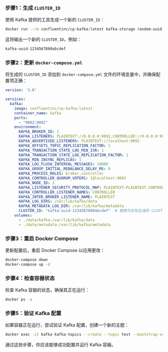 ### 步骤1：生成 `CLUSTER_ID`

使用 Kafka 提供的工具生成一个新的 `CLUSTER_ID`：

```sh
docker run --rm confluentinc/cp-kafka:latest kafka-storage random-uuid
```

这将输出一个新的 `CLUSTER_ID`，例如：

```sh
kafka-uuid-1234567890abcdef
```

### 步骤2：更新 `docker-compose.yml`

将生成的 `CLUSTER_ID` 添加到 `docker-compose.yml` 文件的环境变量中，并确保配置项正确：

```yaml
version: '3.8'

services:
  kafka:
    image: confluentinc/cp-kafka:latest
    container_name: kafka
    ports:
      - "9092:9092"
    environment:
      KAFKA_BROKER_ID: 1
      KAFKA_LISTENERS: PLAINTEXT://0.0.0.0:9092,CONTROLLER://0.0.0.0:9093
      KAFKA_ADVERTISED_LISTENERS: PLAINTEXT://localhost:9092
      KAFKA_OFFSETS_TOPIC_REPLICATION_FACTOR: 1
      KAFKA_TRANSACTION_STATE_LOG_MIN_ISR: 1
      KAFKA_TRANSACTION_STATE_LOG_REPLICATION_FACTOR: 1
      KAFKA_MIN_INSYNC_REPLICAS: 1
      KAFKA_LOG_FLUSH_INTERVAL_MESSAGES: 10000
      KAFKA_GROUP_INITIAL_REBALANCE_DELAY_MS: 0
      KAFKA_PROCESS_ROLES: broker,controller
      KAFKA_CONTROLLER_QUORUM_VOTERS: 1@localhost:9093
      KAFKA_NODE_ID: 1
      KAFKA_LISTENER_SECURITY_PROTOCOL_MAP: PLAINTEXT:PLAINTEXT,CONTROLLER:PLAINTEXT
      KAFKA_CONTROLLER_LISTENER_NAMES: CONTROLLER
      KAFKA_INTER_BROKER_LISTENER_NAME: PLAINTEXT
      KAFKA_LOG_DIRS: /var/lib/kafka/data
      KAFKA_METADATA_LOG_DIR: /var/lib/kafka/metadata
      CLUSTER_ID: "kafka-uuid-1234567890abcdef"  # 替换为实际生成的 CLUSTER_ID
    volumes:
      - ./data/kafka:/var/lib/kafka/data
      - ./data/metadata:/var/lib/kafka/metadata
```

### 步骤3：重启 Docker Compose

更新配置后，重启 Docker Compose 以应用更改：

```sh
docker-compose down
docker-compose up -d
```

### 步骤4：检查容器状态

检查 Kafka 容器的状态，确保其正在运行：

```sh
docker ps -a
```

### 步骤5：验证 Kafka 配置

如果容器正在运行，尝试验证 Kafka 配置，创建一个新的主题：

```sh
docker exec -it kafka kafka-topics --create --topic test --bootstrap-server localhost:9092 --partitions 1 --replication-factor 1
```

通过这些步骤，你应该能够成功配置并运行 Kafka 容器。